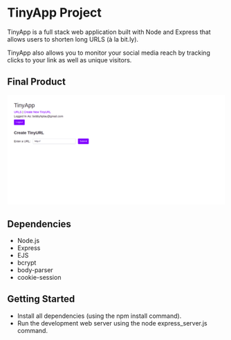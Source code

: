 # TinyApp Project

TinyApp is a full stack web application built with Node and Express that allows users to shorten long URLS (à la bit.ly).

TinyApp also allows you to monitor your social media reach by tracking clicks to your link as well as unique visitors.

## Final Product

!["You can use the shortened links even if you're not logged in. But to make a new one or manipulate any existing ones, you must be register and be logged in."](https://github.com/bobbyhplau/tiny-app/blob/master/docs/newurl-page.png?raw=true)

## Dependencies

- Node.js
- Express
- EJS
- bcrypt
- body-parser
- cookie-session

## Getting Started

- Install all dependencies (using the npm install command).
- Run the development web server using the node express_server.js command.
